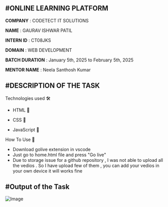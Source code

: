 #ONLINE LEARNING PLATFORM
---------------------------------------------------------------------------------------------------------------
**COMPANY** : CODETECT IT SOLUTIONS

**NAME** : GAURAV ISHWAR PATIL

**INTERN ID** : CT08JKS

**DOMAIN** : WEB DEVELOPMENT

**BATCH DURATION** :  January 5th, 2025 to February  5th, 2025

**MENTOR NAME** :  Neela Santhosh Kumar 

#DESCRIPTION OF THE TASK
---------------------------------------------------------------------------------------------------------------
Technologies used 🛠️

- HTML 🚀

- CSS 🚀

- JavaScript 🚀

How To Use 🔧

- Download golive extension in vscode
- Just go to home.html file and press "Go live"
- Due to storage issue for a github repository , I was not able to upload all the vedios . So I have upload few of them , you can add your vedios in your own 
  device it will works fine 

#Output of the Task
--------------------------------------------------------------------------------------------------------------

![Image](https://github.com/user-attachments/assets/96d81a3a-f2c8-49a6-aca1-9be4a24be5e0)

